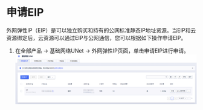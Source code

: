 # 申请EIP
外网弹性IP（EIP）是可以独立购买和持有的公网标准静态IP地址资源。当EIP和云资源绑定后，云资源可以通过EIP与公网通信，您可以根据如下操作申请EIP。
1. 在全部产品 -> 基础网络UNet -> 外网弹性IP页面，单击申请EIP进行申请。
![image](guide/image/1.png)
